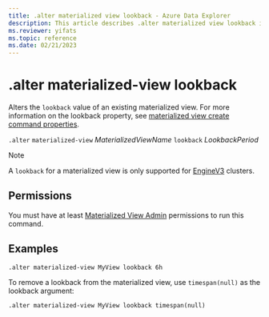 ```yaml
---
title: .alter materialized view lookback - Azure Data Explorer
description: This article describes .alter materialized view lookback in Azure Data Explorer.
ms.reviewer: yifats
ms.topic: reference
ms.date: 02/21/2023
---
```

# .alter materialized-view lookback

Alters the `lookback` value of an existing materialized view. For more information on the lookback property, see [materialized view create command properties](materialized-view-create.md#properties).

`.alter` `materialized-view` *MaterializedViewName* `lookback` *LookbackPeriod*

> [!NOTE]
> A `lookback` for a materialized view is only supported for [EngineV3](../../../engine-v3.md) clusters.

## Permissions

You must have at least [Materialized View Admin](../access-control/role-based-access-control.md) permissions to run this command.

## Examples

```kusto
.alter materialized-view MyView lookback 6h
```

To remove a lookback from the materialized view, use `timespan(null)` as the lookback argument: 

```kusto
.alter materialized-view MyView lookback timespan(null)
```
